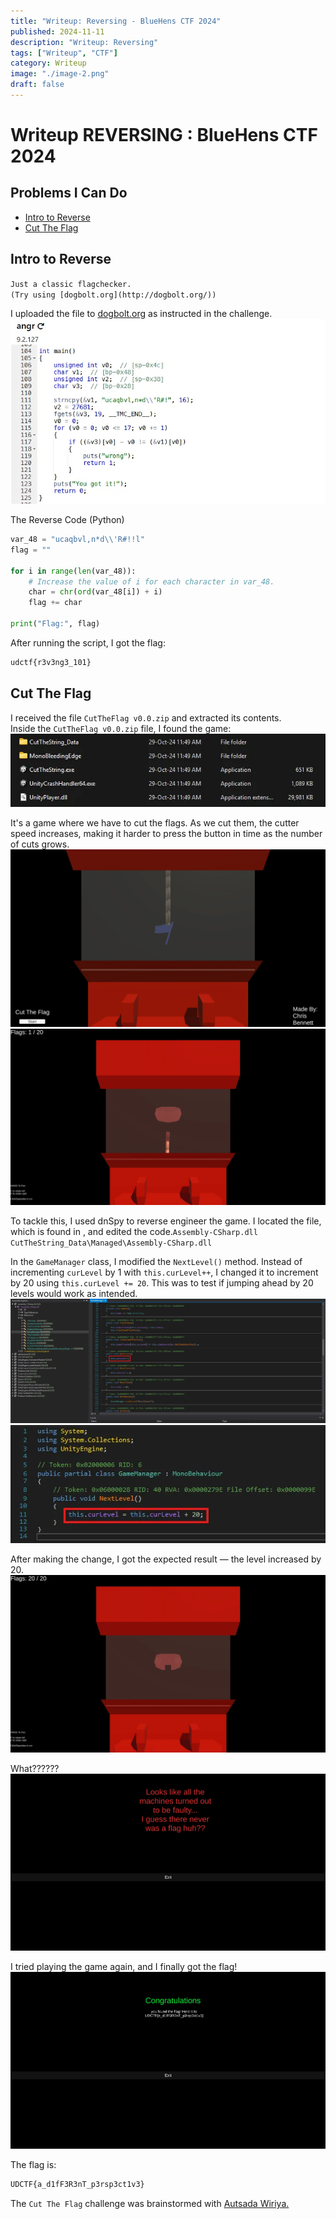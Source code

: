 ```yaml
---
title: "Writeup: Reversing - BlueHens CTF 2024"
published: 2024-11-11
description: "Writeup: Reversing"
tags: ["Writeup", "CTF"]
category: Writeup
image: "./image-2.png"
draft: false
---
```


# Writeup REVERSING : BlueHens CTF 2024

## Problems I Can Do
- [Intro to Reverse](#problems-i-can-do)
- [Cut The Flag](#cut-the-flag)

## Intro to Reverse

`Just a classic flagchecker.`\
`(Try using [dogbolt.org](http://dogbolt.org/))`

I uploaded the file to [dogbolt.org](http://dogbolt.org/)  as instructed in the challenge.
![alt text](image.png)

The Reverse Code (Python)

```python
var_48 = "ucaqbvl,n*d\\'R#!!l"
flag = ""

for i in range(len(var_48)):
    # Increase the value of i for each character in var_48.
    char = chr(ord(var_48[i]) + i) 
    flag += char

print("Flag:", flag)
```

After running the script, I got the flag: 
```bash
udctf{r3v3ng3_101}
```

## Cut The Flag

I received the file `CutTheFlag v0.0.zip` and extracted its contents.\
Inside the `CutTheFlag v0.0.zip` file, I found the game:
![alt text](image-1.png)

It's a game where we have to cut the flags. As we cut them, the cutter speed increases, making it harder to press the button in time as the number of cuts grows.
![alt text](image-2.png)
![alt text](image-3.png)

To tackle this, I used dnSpy to reverse engineer the game. I located the file, which is found in , and edited the code.`Assembly-CSharp.dll` `CutTheString_Data\Managed\Assembly-CSharp.dll`

In the `GameManager` class, I modified the `NextLevel()` method. Instead of incrementing `curLevel` by 1 with `this.curLevel++`, I changed it to increment by 20 using `this.curLevel += 20`. This was to test if jumping ahead by 20 levels would work as intended.
![alt text](image-4.png)
![alt text](image-5.png)

After making the change, I got the expected result — the level increased by 20.
![alt text](image-6.png)

What??????
![alt text](image-7.png)

I tried playing the game again, and I finally got the flag!
![alt text](image-8.png)

The flag is:
```bash
UDCTF{a_d1fF3R3nT_p3rsp3ct1v3}
```
The `Cut The Flag` challenge was brainstormed with [Autsada Wiriya.](https://autsaa.top/)